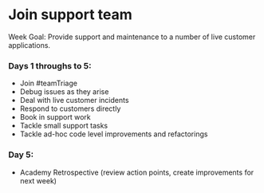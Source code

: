 # Join support team

Week Goal: Provide support and maintenance to a number of live customer applications.

### Days 1 throughs to 5:
* Join #teamTriage
* Debug issues as they arise
* Deal with live customer incidents
* Respond to customers directly
* Book in support work
* Tackle small support tasks
* Tackle ad-hoc code level improvements and refactorings

### Day 5:
* Academy Retrospective (review action points, create improvements for next week)
